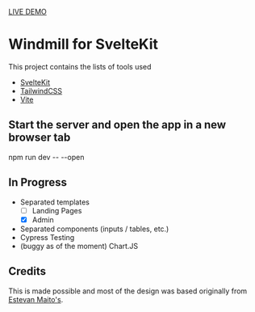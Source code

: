[LIVE DEMO](https://sveltekit-windmill-admin.vercel.app/)

# Windmill for SvelteKit

This project contains the lists of tools used

- [SvelteKit](https://github.com/sveltejs/kit)
- [TailwindCSS](https://tailwindcss.com/)
- [Vite](https://vitejs.dev/)

## Start the server and open the app in a new browser tab

npm run dev -- --open

## In Progress

- Separated templates
    - [ ] Landing Pages
    - [x] Admin
- Separated components (inputs / tables, etc.)
- Cypress Testing
- (buggy as of the moment) Chart.JS

## Credits

This is made possible and most of the design was based originally from [Estevan Maito's](https://github.com/estevanmaito/windmill-dashboard).

